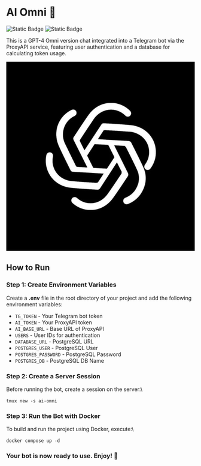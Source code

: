 # AI Omni 🤖

![Static Badge](https://img.shields.io/badge/Python-3\.12-blue)
![Static Badge](https://img.shields.io/badge/Telegram_API-7\.4-re)

This is a GPT-4 Omni version chat integrated into a Telegram bot via the ProxyAPI service, featuring user authentication and a database for calculating token usage.

![logo](./assets/logo.jpg)

## How to Run

### Step 1: Create Environment Variables

Create a **.env** file in the root directory of your project and add the following environment variables:

- `TG_TOKEN` - Your Telegram bot token
- `AI_TOKEN` - Your ProxyAPI token
- `AI_BASE_URL` - Base URL of ProxyAPI
- `USERS` - User IDs for authentication
- `DATABASE_URL` - PostgreSQL URL
- `POSTGRES_USER` - PostgreSQL User
- `POSTGRES_PASSWORD` - PostgreSQL Password
- `POSTGRES_DB` - PostgreSQL DB Name

### Step 2: Create a Server Session

Before running the bot, create a session on the server:\

```
tmux new -s ai-omni
```

### Step 3: Run the Bot with Docker

To build and run the project using Docker, execute:\

```
docker compose up -d
```


### Your bot is now ready to use. Enjoy! 💫
